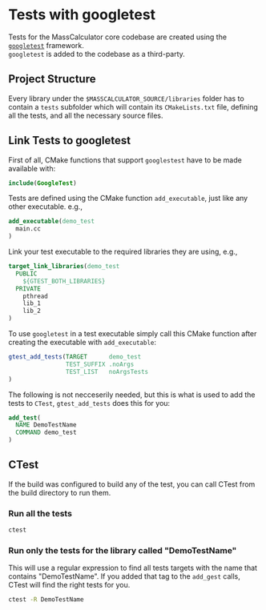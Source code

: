 # Tests with googletest

Tests for the MassCalculator core codebase are created using the
[`googletest`](https://github.com/google/googletest) framework.  
`googletest` is added to the codebase as a third-party.

## Project Structure

Every library under the `$MASSCALCULATOR_SOURCE/libraries` folder has to contain a
`tests` subfolder which will contain its `CMakeLists.txt` file, defining all
the tests, and all the necessary source files.

## Link Tests to googletest

First of all, CMake functions that support `googlestest` have to be made available with:

```cmake
include(GoogleTest)
```

Tests are defined using the CMake function `add_executable`, just like any
other executable. e.g.,

```cmake
add_executable(demo_test 
  main.cc
)
```

Link your test executable to the required libraries they are using, e.g.,

```cmake
target_link_libraries(demo_test
  PUBLIC
    ${GTEST_BOTH_LIBRARIES}
  PRIVATE
    pthread
    lib_1
    lib_2
)
```

To use `googletest` in a test executable simply call this CMake function
after creating the executable with `add_executable`:

```cmake
gtest_add_tests(TARGET      demo_test
                TEST_SUFFIX .noArgs
                TEST_LIST   noArgsTests
)
```

The following is not necceserily needed, but this is what is used to add the
tests to `CTest`, `gtest_add_tests` does this for you:

```cmake
add_test(
  NAME DemoTestName
  COMMAND demo_test
)
```

## CTest

If the build was configured to build any of the test, you can call CTest from
the build directory to run them.

### Run all the tests

```bash
ctest
```

### Run only the tests for the library called "DemoTestName"

This will use a regular expression to find all tests targets with the name
that contains "DemoTestName". If you added that tag to the `add_gest` calls,
CTest will find the right tests for you.

```bash
ctest -R DemoTestName
```
